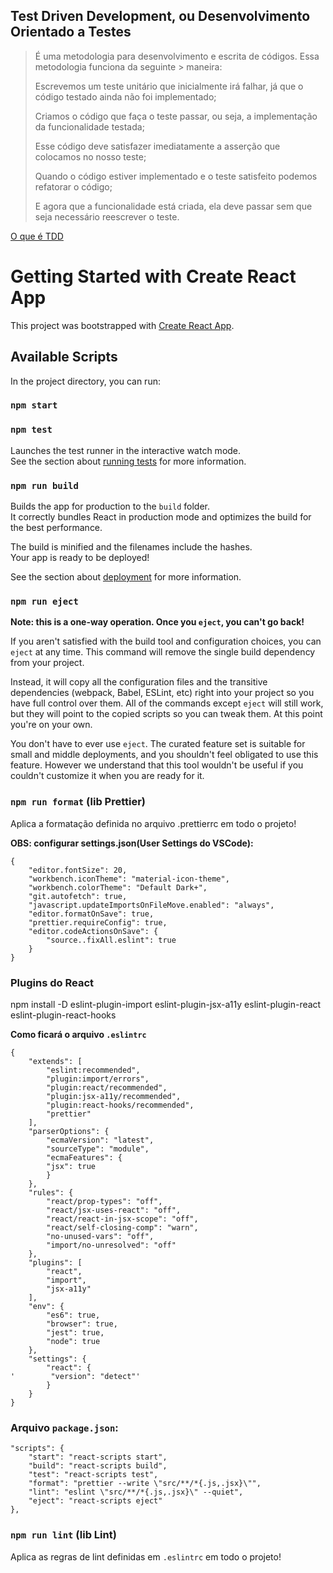 ## Test Driven Development, ou Desenvolvimento Orientado a Testes

> É uma metodologia para desenvolvimento e escrita de códigos. Essa metodologia funciona da seguinte > maneira:
>
> Escrevemos um teste unitário que inicialmente irá falhar, já que o código testado ainda não foi implementado;
>
> Criamos o código que faça o teste passar, ou seja, a implementação da funcionalidade testada;
>
> Esse código deve satisfazer imediatamente a asserção que colocamos no nosso teste;
>
> Quando o código estiver implementado e o teste satisfeito podemos refatorar o código;
>
> E agora que a funcionalidade está criada, ela deve passar sem que seja necessário reescrever o teste.

[O que é TDD](https://cursos.alura.com.br/extra/alura-mais/o-que-e-test-driven-development-tdd--c1137)

# Getting Started with Create React App

This project was bootstrapped with [Create React App](https://github.com/facebook/create-react-app).

## Available Scripts

In the project directory, you can run:

### `npm start`

### `npm test`

Launches the test runner in the interactive watch mode.\
See the section about [running tests](https://facebook.github.io/create-react-app/docs/running-tests) for more information.

### `npm run build`

Builds the app for production to the `build` folder.\
It correctly bundles React in production mode and optimizes the build for the best performance.

The build is minified and the filenames include the hashes.\
Your app is ready to be deployed!

See the section about [deployment](https://facebook.github.io/create-react-app/docs/deployment) for more information.

### `npm run eject`

**Note: this is a one-way operation. Once you `eject`, you can't go back!**

If you aren't satisfied with the build tool and configuration choices, you can `eject` at any time. This command will remove the single build dependency from your project.

Instead, it will copy all the configuration files and the transitive dependencies (webpack, Babel, ESLint, etc) right into your project so you have full control over them. All of the commands except `eject` will still work, but they will point to the copied scripts so you can tweak them. At this point you're on your own.

You don't have to ever use `eject`. The curated feature set is suitable for small and middle deployments, and you shouldn't feel obligated to use this feature. However we understand that this tool wouldn't be useful if you couldn't customize it when you are ready for it.

### `npm run format` (lib Prettier)

Aplica a formatação definida no arquivo .prettierrc em todo o projeto!

**OBS: configurar settings.json(User Settings do VSCode):**

```
{
    "editor.fontSize": 20,
    "workbench.iconTheme": "material-icon-theme",
    "workbench.colorTheme": "Default Dark+",
    "git.autofetch": true,
    "javascript.updateImportsOnFileMove.enabled": "always",
    "editor.formatOnSave": true,
    "prettier.requireConfig": true,
    "editor.codeActionsOnSave": {
        "source..fixAll.eslint": true
    }
}
```

### Plugins do React

npm install -D eslint-plugin-import eslint-plugin-jsx-a11y eslint-plugin-react eslint-plugin-react-hooks

**Como ficará o arquivo `.eslintrc`**

```
{
    "extends": [
        "eslint:recommended",
        "plugin:import/errors",
        "plugin:react/recommended",
        "plugin:jsx-a11y/recommended",
        "plugin:react-hooks/recommended",
        "prettier"
    ],
    "parserOptions": {
        "ecmaVersion": "latest",
        "sourceType": "module",
        "ecmaFeatures": {
        "jsx": true
        }
    },
    "rules": {
        "react/prop-types": "off",
        "react/jsx-uses-react": "off",
        "react/react-in-jsx-scope": "off",
        "react/self-closing-comp": "warn",
        "no-unused-vars": "off",
        "import/no-unresolved": "off"
    },
    "plugins": [
        "react",
        "import",
        "jsx-a11y"
    ],
    "env": {
        "es6": true,
        "browser": true,
        "jest": true,
        "node": true
    },
    "settings": {
        "react": {
'        "version": "detect"'
        }
    }
}
```

### Arquivo `package.json`:

```
"scripts": {
    "start": "react-scripts start",
    "build": "react-scripts build",
    "test": "react-scripts test",
    "format": "prettier --write \"src/**/*{.js,.jsx}\"",
    "lint": "eslint \"src/**/*{.js,.jsx}\" --quiet",
    "eject": "react-scripts eject"
},

```

### `npm run lint` (lib Lint)

Aplica as regras de lint definidas em `.eslintrc` em todo o projeto!
